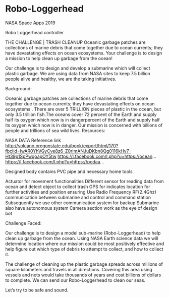 # Robo-Loggerhead
NASA Space Apps 2019

Robo Loggerhead controller

THE CHALLENGE | TRASH CLEANUP
Oceanic garbage patches are collections of marine debris that come together due to ocean currents; they have devastating effects on ocean ecosystems. Your challenge is to design a mission to help clean up garbage from the ocean!

Our challenge is to design and develop a submarine which will collect plastic garbage. We are using data from NASA sites to keep 7.5 billion people alive and healthy, we are the taking initiatives.

Background:

Oceanic garbage patches are collections of marine debris that come together due to ocean currents; they have devastating effects on ocean ecosystems .
There are over 5 TRILLION pieces of plastic in the ocean, but only 3.5 trillion fish.The oceans cover 72 percent of the Earth and supply half its oxygen which now is in dangerpercent of the Earth and supply half its oxygen which now is in danger.
Our mission is concerned with billions of people and trillions of sea wild lives.
Resources:


NASA DATA 
Reference link
http://volcano.oregonstate.edu/book/export/html/170?fbclid=IwAR0YhVGyCve8z6-Z0rlmANJuDKbn8Qg0116kHv7-Ht39p1SpPwgoapOY5tw
https://l.facebook.com/l.php?u=https://ocean...
https://l.facebook.com/l.php?u=https://podaa...


Designed body contains PVC pipe and necessary home tools

Actuator for movement functionalities
Different sensor for reading data from ocean and detect object to collect trash
GPS for indicates location for further activities and position ensuring
Use Radio Frequency RF(2.4Ghz) communication between submarine and control and command station
Subsequently we use other communication system for backup
Submarine also have autonomous system
Camera section work as the eye of design bot

Challenge Faced:

Our challenge is to design a model sub-marine (Robo-Loggerhead) to help clean up garbage from the ocean. Using NASA Earth science data we will determine location where our mission could be most positively effective and help figure out which type of debris to attempt to collect, and how to collect it.

The challenge of cleaning up the plastic garbage spreads across millions of square kilometers and travels in all directions. Covering this area using vessels and nets would take thousands of years and cost billions of dollars to complete. We can send our Robo-Loggerhead to clean our seas.

Let’s try to be safe and sound.

